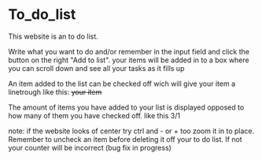 # To_do_list

This website is an to do list.

Write what you want to do and/or remember in the input field and click the button on the right "Add to list". your items will be added in to a box where you can scroll down and see all your tasks as it fills up

An item added to the list can be checked off wich will give your item a linetrough like this: <s>your item</s>

The amount of items you have added to your list is displayed opposed to how many of them you have checked off. like this 3/1

note: if the website looks of center try ctrl and - or + too zoom it in to place. Remember to uncheck an item before deleting it off your to do list. If not your counter will be incorrect (bug fix in progress)

